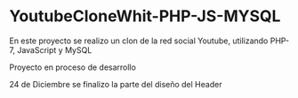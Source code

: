 # YoutubeCloneWhit-PHP-JS-MYSQL

En este proyecto se realizo un clon de la red social Youtube, utilizando PHP-7, JavaScript y MySQL 

Proyecto en proceso de desarrollo 

24 de Diciembre se finalizo la parte del diseño del Header
